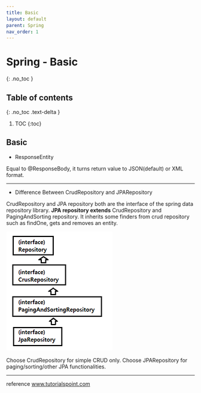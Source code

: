 ```yaml
---
title: Basic
layout: default
parent: Spring
nav_order: 1
---
```


# Spring - Basic 
{: .no_toc }

## Table of contents
{: .no_toc .text-delta }

1. TOC
{:toc}

## Basic


* ResponseEntity

Equal to @ResponseBody, it turns return value to JSON(default) or XML format.

---
* Difference Between CrudRepository and JPARepository 

CrudRepository and JPA repository both are the interface of the spring data repository library. 
**JPA repository extends** CrudRepository and PagingAndSorting repository. It inherits some finders from crud repository such as findOne, gets and removes an entity.

![](\assets\images\spring_001.png)

Choose CrudRepository for simple CRUD only. Choose JPARepository for paging/sorting/other JPA functionalities.



---
 reference 
www.tutorialspoint.com
